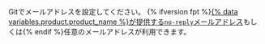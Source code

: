 Gitでメールアドレスを設定してください。 {% ifversion fpt %}[{% data variables.product.product_name %}が提供する`no-reply`メールアドレス](/articles/setting-your-commit-email-address)もしくは{% endif %}任意のメールアドレスが利用できます。
